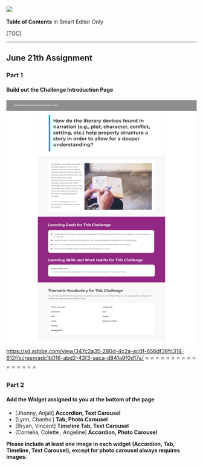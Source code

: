 ![](https://img.shields.io/badge/React-%20WPA%20Assignment-green)

**Table of Contents** In Smart Editor Only

[TOC]

---

## June 21th Assignment

### Part 1

#### Build out the Challenge Introduction Page

![Alt text](./IntroductionPage.jpg/?raw=true "Title")
https://xd.adobe.com/view/347c2a35-280d-4c2a-ac0f-656df36fc314-612f/screen/adc1b016-abd2-43f3-aaca-d841a9f0d17a/
:star: :star: :star: :star: :star: :star: :star: :star: :star: :star: :star: :star: :star: :star: :star: :star:

### Part 2

#### Add the Widget assigned to you at the bottom of the page

- [Jhonny, Anjali] **Accordion, Text Carousel**
- [Lynn, Chanho ] **Tab, Photo Carousel**
- [Bryan, Vincent] **Timeline Tab, Text Carousel**
- [Cornelia, Colette , Angeline] **Accordion, Photo Carousel**

**Please include at least one image in each widget (Accordion, Tab, Timeline, Text Carousel), except for photo carousel always requires images.**

